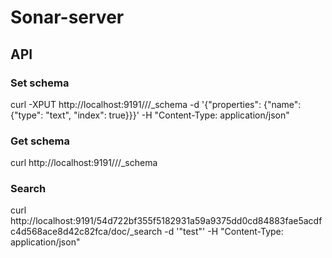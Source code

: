 # Sonar-server

## API

### Set schema
curl -XPUT http://localhost:9191/<key>/<schemaName>/_schema -d '{"properties": {"name": {"type": "text", "index": true}}}' -H "Content-Type: application/json"

### Get schema

curl http://localhost:9191/<key>/<schemaName>/_schema

### Search

curl http://localhost:9191/54d722bf355f5182931a59a9375dd0cd84883fae5acdfc4d568ace8d42c82fca/doc/_search -d '"test"' -H "Content-Type: application/json"
